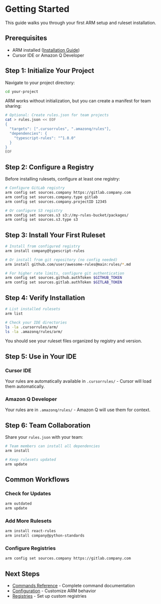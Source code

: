 # Getting Started

This guide walks you through your first ARM setup and ruleset installation.

## Prerequisites

- ARM installed ([Installation Guide](installation.md))
- Cursor IDE or Amazon Q Developer

## Step 1: Initialize Your Project

Navigate to your project directory:

```bash
cd your-project
```

ARM works without initialization, but you can create a manifest for team sharing:

```bash
# Optional: Create rules.json for team projects
cat > rules.json << EOF
{
  "targets": [".cursorrules", ".amazonq/rules"],
  "dependencies": {
    "typescript-rules": "^1.0.0"
  }
}
EOF
```

## Step 2: Configure a Registry

Before installing rulesets, configure at least one registry:

```bash
# Configure GitLab registry
arm config set sources.company https://gitlab.company.com
arm config set sources.company.type gitlab
arm config set sources.company.projectID 12345

# Or configure S3 registry
arm config set sources.s3 s3://my-rules-bucket/packages/
arm config set sources.s3.type s3
```

## Step 3: Install Your First Ruleset

```bash
# Install from configured registry
arm install company@typescript-rules

# Or install from git repository (no config needed)
arm install github.com/user/awesome-rules@main:rules/*.md

# For higher rate limits, configure git authentication
arm config set sources.github.authToken $GITHUB_TOKEN
arm config set sources.gitlab.authToken $GITLAB_TOKEN
```

## Step 4: Verify Installation

```bash
# List installed rulesets
arm list

# Check your IDE directories
ls -la .cursorrules/arm/
ls -la .amazonq/rules/arm/
```

You should see your ruleset files organized by registry and version.

## Step 5: Use in Your IDE

### Cursor IDE
Your rules are automatically available in `.cursorrules/` - Cursor will load them automatically.

### Amazon Q Developer
Your rules are in `.amazonq/rules/` - Amazon Q will use them for context.

## Step 6: Team Collaboration

Share your `rules.json` with your team:

```bash
# Team members can install all dependencies
arm install

# Keep rulesets updated
arm update
```

## Common Workflows

### Check for Updates
```bash
arm outdated
arm update
```

### Add More Rulesets
```bash
arm install react-rules
arm install company@python-standards
```

### Configure Registries
```bash
arm config set sources.company https://gitlab.company.com
```

## Next Steps

- [Commands Reference](commands.md) - Complete command documentation
- [Configuration](configuration.md) - Customize ARM behavior
- [Registries](registries.md) - Set up custom registries

